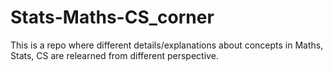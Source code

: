 # Stats-Maths-CS_corner
This is  a repo where different details/explanations about concepts in Maths, Stats, CS are relearned from different perspective.
